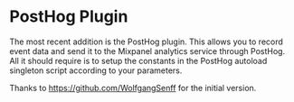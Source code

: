 # PostHog Plugin

The most recent addition is the PostHog plugin. This allows you to record event data and send it to the Mixpanel analytics service through PostHog. All it should require is to setup the constants in the PostHog autoload singleton script according to your parameters.

Thanks to https://github.com/WolfgangSenff for the initial version.